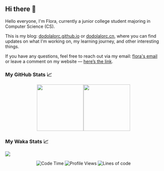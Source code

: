 ## Hi there 👋

Hello everyone, I'm Flora, currently a junior college student majoring in Computer Science (CS).

This is my blog: [dodolalorc.github.io](https://dodolalorc.github.io/) or [dodolalorc.cn](https://dodolalorc.cn/), where you can find updates on what I'm working on, my learning journey, and other interesting things.

If you have any questions, feel free to reach out via my email: [flora's email](mailto:chenflora124@gmail.com) or leave a comment on my website — [here’s the link](https://dodolalorc.github.io/comments/).

### My GitHub Stats 📈

<div style="width:100%;display:flex;flex-direction:row;justify-content:center;">
  <img height="150" src="https://github-readme-stats.vercel.app/api?username=dodolalorc&count_private=true&show_icons=true&theme=radical&show_owner=true?include_all_commits=true" />
  <!-- <img height="150" width="350" src="https://github-readme-stats.vercel.app/api/top-langs/?username=dodolalorc&layout=compact&theme=radical&hide=javascript,html" /> -->
  <img height="150" src="https://github-readme-streak-stats.herokuapp.com/?user=dodolalorc&theme=radical&hide_border=true" />
</div>

### My Waka Stats 📈

<!--START_SECTION:waka-->

<img src="https://wakatime.com/share/@9472cdb1-67de-4364-97df-8c579596a053/a4cf4189-939f-444b-bcb7-1f49d4c72d5a.svg"/>

<div style="width:100%;display:flex;flex-direction:row;justify-content:center; items-align:center;">

![Code Time](http://img.shields.io/badge/Code%20Time-327%20hrs%2028%20mins-blue) ![Profile Views](http://img.shields.io/badge/Profile%20Views-2-blue) ![Lines of code](https://img.shields.io/badge/From%20Hello%20World%20I%27ve%20Written-1.6%20million%20lines%20of%20code-blue)

</div>

<!--END_SECTION:waka-->
